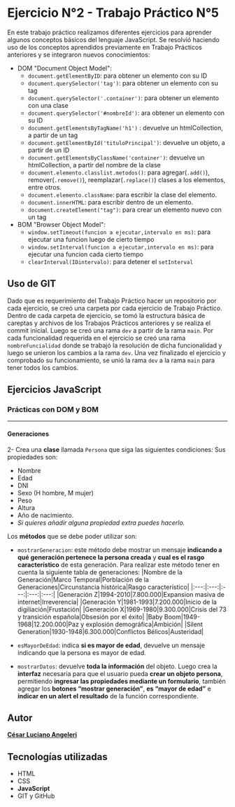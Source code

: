 # Ejercicio N°2 - Trabajo Práctico N°5
En este trabajo práctico realizamos diferentes ejercicios para aprender algunos conceptos básicos del lenguaje JavaScript.
Se resolvió haciendo uso de los conceptos aprendidos previamente en Trabajo Prácticos anteriores y se integraron nuevos conocimientos:
* DOM "Document Object Model":
    * `document.getElementByID`: para obtener un elemento con su ID
    * `document.querySelector('tag')`: para obtener un elemento con su tag
    * `document.querySelector('.container')`: para obtener un elemento con una clase
    * `document.querySelector('#nombreId')`: ara obtener un elemento con su ID
    * `document.getElementsByTagName('h1')` : devuelve un htmlCollection, a partir de un tag
    * `document.getElementById('tituloPrincipal')`: devuelve un objeto, a partir de un ID
    * `document.getElementsByClassName('container')`: devuelve un htmlCollection, a partir del nombre de la clase
    * `document.elemento.classlist.metodos()`: para agregar(`.add()`), remover(`.remove()`), reemplazar(`.replace()`) clases a los elementos, entre otros.
    * `document.elemento.className`: para escribir la clase del elemento.
    * `document.innerHTML`: para escribir dentro de un elemento.
    * `document.createElement("tag")`: para crear un elemento nuevo con un tag
 * BOM "Browser Object Model":
    * `window.setTimeout(funcion a ejecutar,intervalo en ms)`: para ejecutar una funcion luego de cierto tiempo
    * `window.setInterval(funcion a ejecutar,intervalo en ms)`: para ejecutar una funcion cada cierto tiempo
    * `clearInterval(IDintervalo)`: para detener el `setInterval`
## Uso de GIT
Dado que es requerimiento del Trabajo Práctico hacer un repositorio por cada ejercicio, se creó una carpeta por cada ejercicio de Trabajo Práctico. Dentro de cada carpeta de ejercicio, se tomó la estructura básica de careptas y archivos de los Trabajos Prácticos anteriores y se realiza el commit inicial. Luego se creó una rama `dev` a partir de la rama `main`. Por cada funcionalidad requerida en el ejercicio se creó una rama `nombreFuncialidad` donde se trabajó la resolución de dicha funcionalidad y luego se unieron los cambios a la rama `dev`. Una vez finalizado el ejercicio y comprobado su funcionamiento, se unió la rama `dev` a la rama `main` para tener todos los cambios. 
## Ejercicios JavaScript
### Prácticas con DOM y BOM
-------------------
#### Generaciones

2- Crea una **clase** llamada `Persona` que siga las siguientes condiciones:
Sus propiedades son: 
* Nombre
* Edad
* DNI
* Sexo (H hombre, M mujer)
* Peso
* Altura 
* Año de nacimiento. 
* *Si quieres añadir alguna propiedad extra puedes hacerlo.*

Los **métodos** que se debe poder utilizar son:
* `mostrarGeneracion`: este método debe mostrar un mensaje **indicando a qué generación pertenece la persona creada** y **cual es el rasgo característico** de esta generación.
Para realizar este método tener en cuenta la siguiente tabla de generaciones:
    |Nombre de la Generación|Marco Temporal|Porblación de la Generaciones|Circunstancia histórica|Rasgo característico|
    |:---:|:---:|:---:|:---:|:---:|
    |Generación Z|1994-2010|7.800.000|Expansion masiva de internet|Irreverencia|
    |Generación Y|1981-1993|7.200.000|Inicio de la digiliación|Frustación|
    |Generación X|1969-1980|9.300.000|Crisis del 73 y transición española|Obsesión por el éxito|
    |Baby Boom|1949-1968|12.200.000|Paz y explosión demográfica|Ambición|
    |Silent Generation|1930-1948|6.300.000|Conflictos Bélicos|Austeridad|

* `esMayorDeEdad`: indica **si es mayor de edad**, devuelve un mensaje indicando que la persona es mayor de edad.
* `mostrarDatos`: devuelve **toda la información** del objeto.
Luego crea la **interfaz** necesaria para que el usuario pueda **crear un objeto persona**, permitiendo **ingresar las propiedades mediante un formulario**, también agregar los **botones “mostrar generación”**, **es “mayor de edad”** e **indicar en un alert el resultado** de la función correspondiente.

## Autor
[**César Luciano Angeleri**](https://www.linkedin.com/in/cesar-luciano-angeleri/)
## Tecnologías utilizadas
* HTML
* CSS
* **JavaScript**
*  GIT y GitHub
